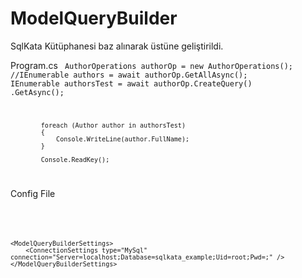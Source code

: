 # ModelQueryBuilder

SqlKata Kütüphanesi baz alınarak üstüne geliştirildi.<br>

Program.cs
<code>
AuthorOperations authorOp = new AuthorOperations();
            //IEnumerable<Author> authors = await authorOp.GetAllAsync();
            IEnumerable<Author> authorsTest = await authorOp.CreateQuery()
                .GetAsync<Author>();

            foreach (Author author in authorsTest)
            {
                Console.WriteLine(author.FullName);
            }

            Console.ReadKey();
</code>

Config File
<code>
	<configSections>
		<section name="ModelQueryBuilderSettings" type="ModelQueryBuilder.Configurations.ModelQueryBuilderSettings, ModelQueryBuilder"/>
	</configSections>

	<ModelQueryBuilderSettings>
		<ConnectionSettings type="MySql" connection="Server=localhost;Database=sqlkata_example;Uid=root;Pwd=;" />
	</ModelQueryBuilderSettings>
</code>
